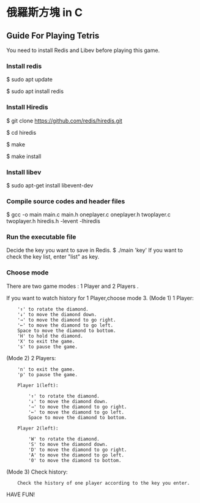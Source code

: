 # 俄羅斯方塊 in C 

## Guide For Playing Tetris

You need to install Redis and Libev before playing this game.

### Install redis
$ sudo apt update

$ sudo apt install redis
### Install Hiredis
$ git clone https://github.com/redis/hiredis.git

$ cd hiredis

$ make

$ make install
### Install libev
$ sudo apt-get install libevent-dev

### Compile source codes and header files

$ gcc -o main main.c main.h oneplayer.c oneplayer.h twoplayer.c twoplayer.h hiredis.h -levent -lhiredis

### Run the executable file

Decide the key you want to save in Redis.
$ ./main 'key'
If you want to check the key list, enter "list" as key.

### Choose mode

  There are two game modes : 1 Player and 2 Players .
  
  If you want to watch history for 1 Player,choose mode 3.
(Mode 1) 1 Player:

        '↑' to rotate the diamond.
        '↓' to move the diamond down.
        '→' to move the diamond to go right.
        '←' to move the diamond to go left.
        Space to move the diamond to bottom.
        'H' to hold the diamond.
        'X' to exit the game.
        's' to pause the game.
        
(Mode 2) 2 Players:
        
        'n' to exit the game.
        'p' to pause the game.
        
        Player 1(left):
        
            '↑' to rotate the diamond.
            '↓' to move the diamond down.
            '→' to move the diamond to go right.
            '←' to move the diamond to go left.
            Space to move the diamond to bottom.
            
        Player 2(left):
        
            'W' to rotate the diamond.
            'S' to move the diamond down.
            'D' to move the diamond to go right.
            'A' to move the diamond to go left.
            '0' to move the diamond to bottom.
            
(Mode 3) Check history:
        
        Check the history of one player according to the key you enter.
    
        
HAVE FUN!